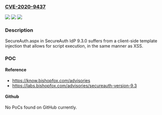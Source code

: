 ### [CVE-2020-9437](https://cve.mitre.org/cgi-bin/cvename.cgi?name=CVE-2020-9437)
![](https://img.shields.io/static/v1?label=Product&message=n%2Fa&color=blue)
![](https://img.shields.io/static/v1?label=Version&message=n%2Fa&color=blue)
![](https://img.shields.io/static/v1?label=Vulnerability&message=n%2Fa&color=brighgreen)

### Description

SecureAuth.aspx in SecureAuth IdP 9.3.0 suffers from a client-side template injection that allows for script execution, in the same manner as XSS.

### POC

#### Reference
- https://know.bishopfox.com/advisories
- https://labs.bishopfox.com/advisories/secureauth-version-9.3

#### Github
No PoCs found on GitHub currently.

